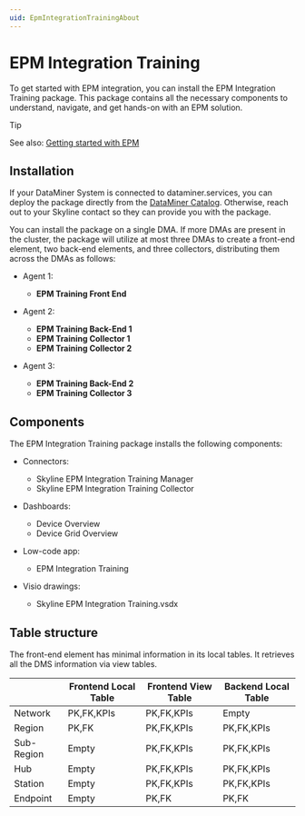 ```yaml
---
uid: EpmIntegrationTrainingAbout
---
```


# EPM Integration Training

To get started with EPM integration, you can install the EPM Integration Training package. This package contains all the necessary components to understand, navigate, and get hands-on with an EPM solution.

> [!TIP]
> See also: [Getting started with EPM](xref:EPM_Introduction_Tutorial)

## Installation

If your DataMiner System is connected to dataminer.services, you can deploy the package directly from the [DataMiner Catalog](https://catalog.dataminer.services/details/b661f936-d6e7-447c-baee-f0a5503e75b4). Otherwise, reach out to your Skyline contact so they can provide you with the package.

You can install the package on a single DMA. If more DMAs are present in the cluster, the package will utilize at most three DMAs to create a front-end element, two back-end elements, and three collectors, distributing them across the DMAs as follows:

- Agent 1:

  - **EPM Training Front End**

- Agent 2:

  - **EPM Training Back-End 1**
  - **EPM Training Collector 1**
  - **EPM Training Collector 2**

- Agent 3:

  - **EPM Training Back-End 2**
  - **EPM Training Collector 3**

## Components

The EPM Integration Training package installs the following components:

- Connectors:

  - Skyline EPM Integration Training Manager
  - Skyline EPM Integration Training Collector

- Dashboards:

  - Device Overview
  - Device Grid Overview

- Low-code app:

  - EPM Integration Training

- Visio drawings:

  - Skyline EPM Integration Training.vsdx

## Table structure

The front-end element has minimal information in its local tables. It retrieves all the DMS information via view tables.

|            | Frontend Local Table | Frontend View Table | Backend Local Table |
|------------|----------------------|---------------------|---------------------|
| Network    | PK,FK,KPIs           | PK,FK,KPIs          | Empty               |
| Region     | PK,FK                | PK,FK,KPIs          | PK,FK,KPIs          |
| Sub-Region | Empty                | PK,FK,KPIs          | PK,FK,KPIs          |
| Hub        | Empty                | PK,FK,KPIs          | PK,FK,KPIs          |
| Station    | Empty                | PK,FK,KPIs          | PK,FK,KPIs          |
| Endpoint   | Empty                | PK,FK               | PK,FK               |
